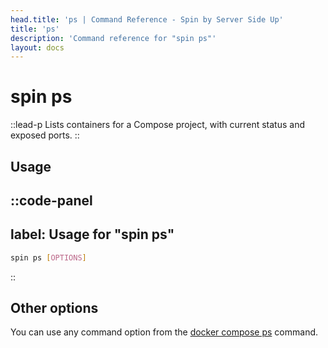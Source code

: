 ```yaml
---
head.title: 'ps | Command Reference - Spin by Server Side Up'
title: 'ps'
description: 'Command reference for "spin ps"'
layout: docs
---
```

# spin ps
::lead-p
Lists containers for a Compose project, with current status and exposed ports.
::

## Usage
::code-panel
---
label: Usage for "spin ps"
---
```bash
spin ps [OPTIONS]
```
::

## Other options
You can use any command option from the [docker compose ps](https://docs.docker.com/reference/cli/docker/compose/ps/) command.